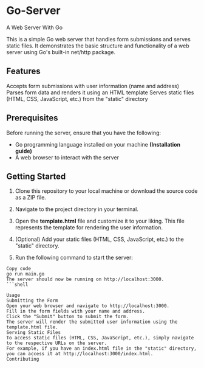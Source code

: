 # Go-Server
A Web Server With Go


This is a simple Go web server that handles form submissions and serves static files. It demonstrates the basic structure and functionality of a web server using Go's built-in net/http package.

## Features


Accepts form submissions with user information (name and address)
Parses form data and renders it using an HTML template
Serves static files (HTML, CSS, JavaScript, etc.) from the "static" directory


## Prerequisites

Before running the server, ensure that you have the following:

* Go programming language installed on your machine **(Installation guide)**
* A web browser to interact with the server


## Getting Started


1. Clone this repository to your local machine or download the source code as a ZIP file.

2. Navigate to the project directory in your terminal.

3. Open the **template.html** file and customize it to your liking. This file represents the template for rendering the user information.

4. (Optional) Add your static files (HTML, CSS, JavaScript, etc.) to the "static" directory.

5. Run the following command to start the server:

````shell
Copy code
go run main.go
The server should now be running on http://localhost:3000.
```shell

Usage
Submitting the Form
Open your web browser and navigate to http://localhost:3000.
Fill in the form fields with your name and address.
Click the "Submit" button to submit the form.
The server will render the submitted user information using the template.html file.
Serving Static Files
To access static files (HTML, CSS, JavaScript, etc.), simply navigate to the respective URLs on the server.
For example, if you have an index.html file in the "static" directory, you can access it at http://localhost:3000/index.html.
Contributing




